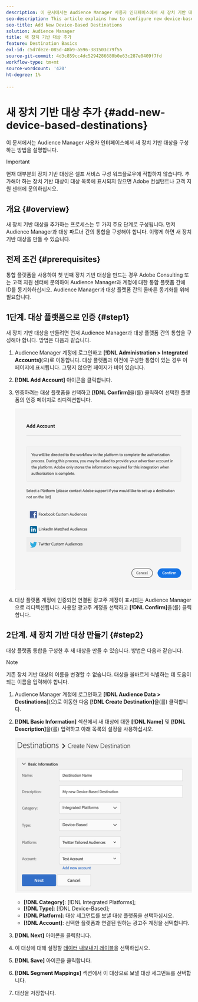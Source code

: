 ```yaml
---
description: 이 문서에서는 Audience Manager 사용자 인터페이스에서 새 장치 기반 대상을 구성하는 방법을 설명합니다.
seo-description: This article explains how to configure new device-based destinations from the Audience Manager user interface.
seo-title: Add New Device-Based Destinations
solution: Audience Manager
title: 새 장치 기반 대상 추가
feature: Destination Basics
exl-id: c5d7de2e-085d-48b9-a596-381503c79f55
source-git-commit: 4d3c859cc4dc5294286680b0e63c287e0409f7fd
workflow-type: tm+mt
source-wordcount: '420'
ht-degree: 1%

---
```


# 새 장치 기반 대상 추가 {#add-new-device-based-destinations}

이 문서에서는 Audience Manager 사용자 인터페이스에서 새 장치 기반 대상을 구성하는 방법을 설명합니다.

>[!IMPORTANT]
>
>현재 대부분의 장치 기반 대상은 셀프 서비스 구성 워크플로우에 적합하지 않습니다. 추가해야 하는 장치 기반 대상이 대상 목록에 표시되지 않으면 Adobe 컨설턴트나 고객 지원 센터에 문의하십시오.

## 개요 {#overview}

새 장치 기반 대상을 추가하는 프로세스는 두 가지 주요 단계로 구성됩니다. 먼저 Audience Manager과 대상 파트너 간의 통합을 구성해야 합니다. 이렇게 하면 새 장치 기반 대상을 만들 수 있습니다.

## 전제 조건 {#prerequisites}

통합 플랫폼을 사용하여 첫 번째 장치 기반 대상을 만드는 경우 Adobe Consulting 또는 고객 지원 센터에 문의하여 Audience Manager과 계정에 대한 통합 플랫폼 간에 ID를 동기화하십시오. Audience Manager과 대상 플랫폼 간의 올바른 동기화를 위해 필요합니다.

## 1단계. 대상 플랫폼으로 인증 {#step1}

새 장치 기반 대상을 만들려면 먼저 Audience Manager과 대상 플랫폼 간의 통합을 구성해야 합니다. 방법은 다음과 같습니다.

1. Audience Manager 계정에 로그인하고 **[!DNL Administration > Integrated Accounts]**(으)로 이동합니다. 대상 플랫폼과 이전에 구성한 통합이 있는 경우 이 페이지에 표시됩니다. 그렇지 않으면 페이지가 비어 있습니다.
1. **[!DNL Add Account]** 아이콘을 클릭합니다.
1. 인증하려는 대상 플랫폼을 선택하고 **[!DNL Confirm]**&#x200B;을(를) 클릭하여 선택한 플랫폼의 인증 페이지로 리디렉션합니다.

   ![통합 플랫폼](assets/dbd-integrated-platforms.png)

1. 대상 플랫폼 계정에 인증되면 연결된 광고주 계정이 표시되는 Audience Manager으로 리디렉션됩니다. 사용할 광고주 계정을 선택하고 **[!DNL Confirm]**&#x200B;을(를) 클릭합니다.

## 2단계. 새 장치 기반 대상 만들기 {#step2}

대상 플랫폼 통합을 구성한 후 새 대상을 만들 수 있습니다. 방법은 다음과 같습니다.

>[!NOTE]
>
>기존 장치 기반 대상의 이름을 변경할 수 없습니다. 대상을 올바르게 식별하는 데 도움이 되는 이름을 입력해야 합니다.

1. Audience Manager 계정에 로그인하고 **[!DNL Audience Data > Destinations]**(으)로 이동한 다음 **[!DNL Create Destination]**&#x200B;을(를) 클릭합니다.
1. **[!DNL Basic Information]** 섹션에서 새 대상에 대한 **[!DNL Name]** 및 **[!DNL Description]**&#x200B;을(를) 입력하고 아래 목록의 설정을 사용하십시오.

   ![설정](assets/dbd-new-basic.png)

   * **[!DNL Category]**: [!DNL Integrated Platforms];
   * **[!DNL Type]**: [!DNL Device-Based];
   * **[!DNL Platform]**: 대상 세그먼트를 보낼 대상 플랫폼을 선택하십시오.
   * **[!DNL Account]**: 선택한 플랫폼과 연결된 원하는 광고주 계정을 선택합니다.
1. **[!DNL Next]** 아이콘을 클릭합니다.
1. 이 대상에 대해 설정할 [데이터 내보내기 레이블](/help/using/features/data-export-controls.md#controls-labels)을 선택하십시오.
1. **[!DNL Save]** 아이콘을 클릭합니다.
1. **[!DNL Segment Mappings]** 섹션에서 이 대상으로 보낼 대상 세그먼트를 선택합니다.
1. 대상을 저장합니다.
